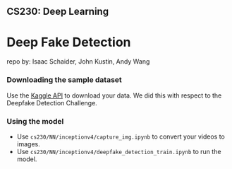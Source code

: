 ## CS230: Deep Learning
# Deep Fake Detection
repo by: Isaac Schaider, John Kustin, Andy Wang

### Downloading the sample dataset
Use the [Kaggle API](https://github.com/Kaggle/kaggle-api) to download your data. We did this with respect to the Deepfake Detection Challenge.

### Using the model
- Use `cs230/NN/inceptionv4/capture_img.ipynb` to convert your videos to images.
- Use ` cs230/NN/inceptionv4/deepfake_detection_train.ipynb ` to run the model.



